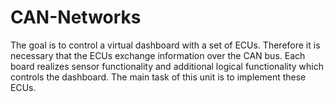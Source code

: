 # CAN-Networks
The goal is to control a virtual dashboard with a set of ECUs. Therefore it is necessary that the ECUs exchange information over the CAN bus. Each board realizes sensor functionality and additional logical functionality which controls the dashboard. The main task of this unit is to implement these ECUs.
